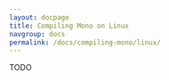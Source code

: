 ```yaml
---
layout: docpage
title: Compiling Mono on Linux
navgroup: docs
permalink: /docs/compiling-mono/linux/
---
```


TODO

